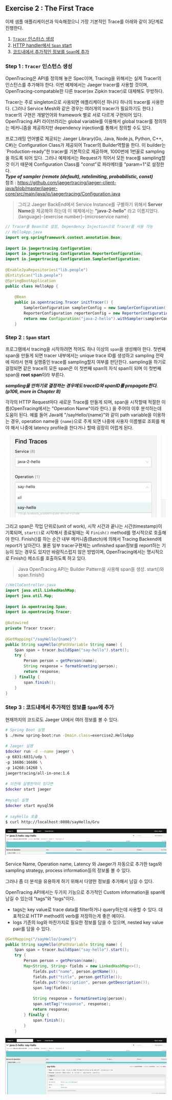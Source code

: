## Exercise 2 : The First Trace

이제 샘플 애플리케이션과 익숙해졌으니 가장 기본적인 Trace를 아래와 같이 3단계로 진행한다. 

 1. [`Tracer` 인스터스 생성](#step-1--tracer-인스턴스-생성)
 2. [HTTP handler에서 `Span` start](#step-2--span-start)
 3. [코드내에서 추가적인 정보를 `Span`에 추가](#step-3--코드내에서-추가적인-정보를-Span에-추가)


 ### Step 1 : `Tracer` 인스턴스 생성

OpenTracing은 API를 정의해 놓은 Spec이며, Tracing을 위해서는 실제 Tracer의 인스턴스를 추가해야 한다. 이번 예제에서는 Jaeger tracer를 사용할 것이며, OpenTracing-compatable한 다른 tracer(ex Zipkin tracer)로 대체해도 무방하다.  

Tracer는 주로 singleton으로 사용되면 애플리케이션 하나다 하나의 tracer를 사용한다. (그러나 Service Mesh와 같은 경우는 여러개의 tracer가 필요하기도 한다.) tracer의 구현은 개발언어와 framework 별로 서로 다르게 구현되어 있다. OpenTracing API 라이브러리는 global variable를 이용해서 global tracer를 정의하는 메커니즘을 제공하지만 dependency injection를 통해서 정의할 수도 있다. 

프로그래밍 언어별로 제공되는 Jaeger Library(Go, Java, Node.js, Python, C++, C#)는 Configuration Class가 제공되어 Tracer의 Builder역할을 한다. 이 builder는 `Production-ready"한 tracer를 기본적으로 제공하며, 1000번에 1번꼴로 sampling을 하도록 되어 있다. 그러나 예제에서는 Request가 적어서 모든 trace를 sampling할것 이기 때문에 Configuration Class를 "const"로 파라메터를 "param=1"로 설정한다.  
***Type of sampler (remote (default), ratelimiting, probabilistic, const)***  
참조 : https://github.com/jaegertracing/jaeger-client-java/blob/master/jaeger-core/src/main/java/io/jaegertracing/Configuration.java

>그리고 Jaeger BackEnd에서 Service Instance를 구별하기 위해서 **Server Name**을 제공해야 하는데 이 예제에서는 **"java-2-hello"** 라고 이름지었다.
> {language}-{exercise number}-{microservice name}

```java
// Tracer를 Bean으로 설정, Dependency Injection으로 Tracer를 사용 가능
// HelloApp.java
import org.springframework.context.annotation.Bean;

import io.jaegertracing.Configuration;
import io.jaegertracing.Configuration.ReporterConfiguration;
import io.jaegertracing.Configuration.SamplerConfiguration;

@EnableJpaRepositories("lib.people") 
@EntityScan("lib.people")
@SpringBootApplication
public class HelloApp {

    @Bean
    public io.opentracing.Tracer initTracer() {
        SamplerConfiguration samplerConfig = new SamplerConfiguration().withType("const").withParam(1);
        ReporterConfiguration reporterConfig = new ReporterConfiguration().withLogSpans(true);
        return new Configuration("java-2-hello").withSampler(samplerConfig).withReporter(reporterConfig).getTracer();
    }
```

 ### Step 2 : `Span` start 

 프로그램에서 tracing을 시작하려면 적어도 하나 이상의 `span`을 생성해야 한다. 첫번째 span을 만들게 되면 tracer 내부에서는 unique trace ID를 생성하고 sampling 전략에 따라서 현재 실행중인 trace를 sampling할지 여부를 판단한다. sampling을 하기로 걸정되면 같은 trace의 모든 span은 이 첫번째 span의 자식 span이 되며 이 첫번째 span을 **root span**이라 부른다. 

***sampling을 안하기로 결정하는 경우에도 traceID와 spanID를 propagate한다. (p106,  more in Chapter 8)***

각각의 HTTP Request마다 새로운 Trace를 만들게 되며, span을 시작할때 적절한 이름(OpenTracing에서는 "Operation Name"이라 한다.) 을 주어야 이후 분석하는데 도움이 된다. 예를 들어 Java에 "/sayHello/{name}"와 같이 path variable을 이용하는 경우, operation name을 `{name}`으로 주게 되면 나중에 사용자 이름별로 조회를 해야 해서 나중에 latency profile을 한다거나 할때 굉장히 어럽게 된다. 

![](../../resources/images/ch04-ex02-operation.png)


그리고 span은 작업 단위로(unit of work), 시작 시간과 끝나는 시간(timestamp)이 기록되며, `start()`로 시작해서 종료될때는 꼭 `Finish()` method를 명시적으로 호출해야 한다. Finish()를 하는 순간 내부 메커니즘(Batch)에 의해서 Tracing Backend에 report가 날아간다. 물론 일부 tracer구현체는 unfinished span정보를 report하는 기능이 있는 경우도 있지만 바람직스럽지 않은 방법이며, OpenTracing에서는 명시적으로 Finish() 메소드를 호출하도록 하고 있다. 


> Java OpenTracing API는 Builder Pattern을 사용해 span을 생성.
> start()와 span.finish()
```java
//HelloController.java
import java.util.LinkedHashMap;
import java.util.Map;

import io.opentracing.Span;
import io.opentracing.Tracer;

@Autowired
private Tracer tracer;

@GetMapping("/sayHello/{name}")
public String sayHello(@PathVariable String name) {
    Span span = tracer.buildSpan("say-hello").start();
    try {
        Person person = getPerson(name);
        String response = formatGreeting(person);
        return response;
    } finally {
        span.finish();
    }
}

```

 ### Step 3 : 코드내에서 추가적인 정보를 `Span`에 추가
 현재까지의 코드로도 Jaeger UI에서 여러 정보를 볼 수 있다.

```bash
# Spring Boot 실행
$ ./mvnw spring-boot:run -Dmain.class=exercise2.HelloApp

# Jaeger 실행
$docker run -d --name jaeger \
-p 6831:6831/udp \
-p 16686:16686 \
-p 14268:14268 \
jaegertracing/all-in-one:1.6

# 이전에 실행한적이 있다면 
$docker start jaeger

#mysql 실행
$docker start mysql56

# sayHello 호출
$ curl http://localhost:8080/sayHello/Gru

```

![](../../resources/images/ch04-ex02-jaejer-ui.png)


 Service Name, Operation name, Latency 와 Jaeger가 자동으로 추가한 tags와 sampling strategy, process information등의 정보롤 볼 수 있다.

 그러나 좀 더 분석을 유용하게 하기 위해서 다양한 정보를 추가해서 남길 수 있다. 
 
 OpenTracing API에서는 두가지 기능으로 추가적인 Custom information을 span에 남길 수 있는데 "tags"와 "logs"이다.
  - tags는 key value로 trace data를 filter하거나 query하는데 사용할 수 있다. 대표적으로 HTTP method의 verb를 저장하는게 좋은 예이다. 
  - logs 기존의 log와 마찬가지로 필요한 정보를 담을 수 있으며, nested key value pair를 담을 수 있다. 

```java
@GetMapping("/sayHello/{name}")
public String sayHello(@PathVariable String name) {
    Span span = tracer.buildSpan("say-hello").start();
    try {
        Person person = getPerson(name);
        Map<String, String> fields = new LinkedHashMap<>();
            fields.put("name", person.getName());
            fields.put("title", person.getTitle());
            fields.put("description", person.getDescription());
            span.log(fields);

            String response = formatGreeting(person);
            span.setTag("response", response);  
            return response;
        } finally {
            span.finish();
        }
    }
```
![](../../resources/images/ch04-ex02-jaejer-ui-2.png)



